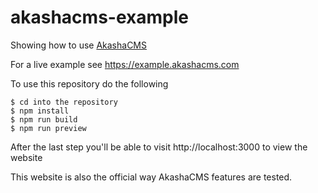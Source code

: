 akashacms-example
=================

Showing how to use [AkashaCMS](https://akashacms.com)

For a live example see https://example.akashacms.com

To use this repository do the following

```
$ cd into the repository
$ npm install
$ npm run build
$ npm run preview
```

After the last step you'll be able to visit http://localhost:3000 to view the website

This website is also the official way AkashaCMS features are tested.

